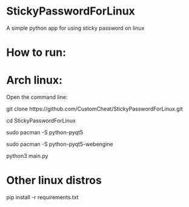 # StickyPasswordForLinux
A simple python app for using sticky password on linux

<h1>How to run:</h1>
<h1>Arch linux:</h1>
<p>Open the command line:</p>
<p>git clone https://github.com/CustomCheat/StickyPasswordForLinux.git</p>
<p>cd StickyPasswordForLinux</p>
<p>sudo pacman -S python-pyqt5</p>
<p>sudo pacman -S python-pyqt5-webengine</p>
<p>python3 main.py</p>

<h1> Other linux distros </h1>
<p>pip install -r requirements.txt</p>
